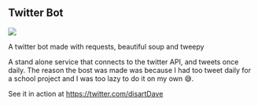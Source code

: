 ## Twitter Bot

![](https://rcicesi.files.wordpress.com/2015/04/twython1.jpg)

A twitter bot made with requests, beautiful soup and tweepy

A stand alone service that connects to the twitter API, and tweets once daily. 
The reason the bost was made was because I had too tweet daily for a school project and I was too lazy to do it on my own 😅. 

See it in action at <https://twitter.com/disartDave>
